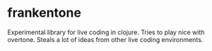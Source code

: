 frankentone
===========

Experimental library for live coding in clojure. Tries to play nice with overtone. Steals a lot of ideas from other live coding environments.
